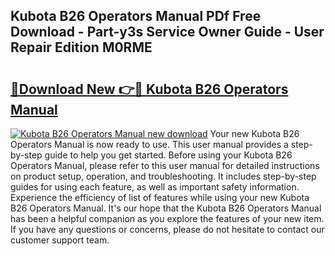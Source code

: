 ## Kubota B26 Operators Manual PDf Free Download - Part-y3s Service Owner Guide - User Repair Edition M0RME

# <h2><a href="http://bc95181.oget.top/?id=Kubota+B26+Operators+Manual">🔗Download New 👉🔴 Kubota B26 Operators Manual</a></h2>

[![Kubota B26 Operators Manual new download](https://i.imgur.com/5g1atiW.png)](http://bc95181.oget.top/?id=Kubota+B26+Operators+Manual)
Your new Kubota B26 Operators Manual is now ready to use. This user manual provides a step-by-step guide to help you get started. Before using your Kubota B26 Operators Manual, please refer to this user manual for detailed instructions on product setup, operation, and troubleshooting. It includes step-by-step guides for using each feature, as well as important safety information. Experience the efficiency of list of features while using your new Kubota B26 Operators Manual. It's our hope that the Kubota B26 Operators Manual has been a helpful companion as you explore the features of your new item. If you have any questions or concerns, please do not hesitate to contact our customer support team.
